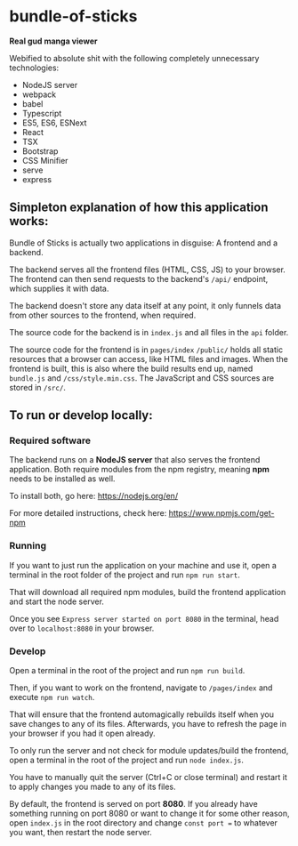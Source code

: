 # bundle-of-sticks

**Real gud manga viewer**

Webified to absolute shit with the following completely unnecessary technologies:

-   NodeJS server
-   webpack
-   babel
-   Typescript
-   ES5, ES6, ESNext
-   React
-   TSX
-   Bootstrap
-   CSS Minifier
-   serve
-   express

## Simpleton explanation of how this application works:

Bundle of Sticks is actually two applications in disguise: A frontend and a backend.

The backend serves all the frontend files (HTML, CSS, JS) to your browser.
The frontend can then send requests to the backend's `/api/` endpoint, which supplies it with data.

The backend doesn't store any data itself at any point, it only funnels data from other sources to the frontend, when required.

The source code for the backend is in `index.js` and all files in the `api` folder.

The source code for the frontend is in `pages/index`
`/public/` holds all static resources that a browser can access, like HTML files and images.
When the frontend is built, this is also where the build results end up, named `bundle.js` and `/css/style.min.css`.
The JavaScript and CSS sources are stored in `/src/`.

## To run or develop locally:

### Required software

The backend runs on a **NodeJS server** that also serves the frontend application. Both require modules from the npm registry, meaning **npm** needs to be installed as well.

To install both, go here: https://nodejs.org/en/

For more detailed instructions, check here: https://www.npmjs.com/get-npm

### Running

If you want to just run the application on your machine and use it, open a terminal in the root folder of the project and run
`npm run start`.

That will download all required npm modules, build the frontend application and start the node server.

Once you see `Express server started on port 8080` in the terminal, head over to `localhost:8080` in your browser.

### Develop

Open a terminal in the root of the project and run `npm run build`.

Then, if you want to work on the frontend, navigate to `/pages/index` and execute `npm run watch`.

That will ensure that the frontend automagically rebuilds itself when you save changes to any of its files. Afterwards, you have to refresh the page in your browser if you had it open already.

To only run the server and not check for module updates/build the frontend, open a terminal in the root of the project and run `node index.js`.

You have to manually quit the server (Ctrl+C or close terminal) and restart it to apply changes you made to any of its files.

By default, the frontend is served on port **8080**.
If you already have something running on port 8080 or want to change it for some other reason, open `index.js` in the root directory and change `const port =` to whatever you want, then restart the node server.
